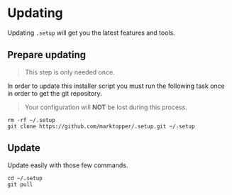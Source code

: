 # Updating

Updating `.setup` will get you the latest features and tools.

## Prepare updating

> This step is only needed once.

In order to update this installer script you must run the following task once in order to get the git repository.

> Your configuration will **NOT** be lost during this process.

```
rm -rf ~/.setup
git clone https://github.com/marktopper/.setup.git ~/.setup
```

## Update

Update easily with those few commands.

```
cd ~/.setup
git pull
```
